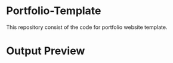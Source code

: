 # Portfolio-Template
This repository consist of the code for portfolio website template.

# Output Preview
<img src="">
